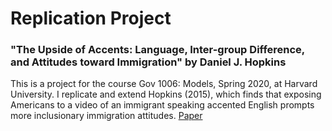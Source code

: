 # Replication Project

### "The Upside of Accents: Language, Inter-group Difference, and Attitudes toward Immigration" by Daniel J. Hopkins

This is a project for the course Gov 1006: Models, Spring 2020, at Harvard University. I replicate and extend Hopkins (2015), which finds that exposing Americans to a video of an immigrant speaking accented English prompts more inclusionary immigration attitudes. [Paper](https://www.cambridge.org/core/journals/british-journal-of-political-science/article/the-upside-of-accents-language-inter-group-difference-and-attitudes-toward-immigration/1257EDE239B29A2B927FFF7857A25CDC)

